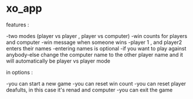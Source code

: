 # xo_app

features :

-two modes (player vs player , player vs computer)
-win counts for players and computer
-win message when someone wins
-player 1 , and player2 enters their names
-entering names is optional
-if you want to play against anybody-else
change the computer name to the other player name and it will automatically be player vs player mode

in options :

-you can start a new game
-you can reset win count
-you can reset player deafults, in this case it's renad and computer
-you can exit the game

